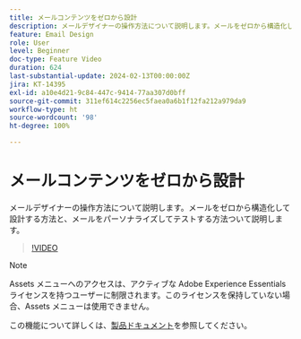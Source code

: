 ```yaml
---
title: メールコンテンツをゼロから設計
description: メールデザイナーの操作方法について説明します。メールをゼロから構造化して設計する方法と、メールをパーソナライズしてテストする方法ついて説明します。
feature: Email Design
role: User
level: Beginner
doc-type: Feature Video
duration: 624
last-substantial-update: 2024-02-13T00:00:00Z
jira: KT-14395
exl-id: a10e4d21-9c84-447c-9414-77aa307d0bff
source-git-commit: 311ef614c2256ec5faea0a6b1f12fa212a979da9
workflow-type: ht
source-wordcount: '98'
ht-degree: 100%

---
```


# メールコンテンツをゼロから設計

メールデザイナーの操作方法について説明します。メールをゼロから構造化して設計する方法と、メールをパーソナライズしてテストする方法ついて説明します。

>[!VIDEO](https://video.tv.adobe.com/v/3425867/?learn=on)

>[!NOTE]
>
>Assets メニューへのアクセスは、アクティブな Adobe Experience Essentials ライセンスを持つユーザーに制限されます。このライセンスを保持していない場合、Assets メニューは使用できません。

この機能について詳しくは、[製品ドキュメント](https://experienceleague.adobe.com/docs/campaign-web/v8/msg/email/create-email.html?lang=ja)を参照してください。
